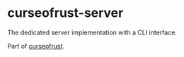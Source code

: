 # curseofrust-server

The dedicated server implementation with a CLI interface.

Part of [curseofrust](https://codeberg.org/DM-Earth/curseofrust).
